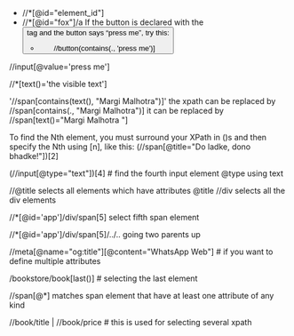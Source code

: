 - //*[@id="element_id"]
- //*[@id="fox"]/a
If the button is declared with the <button> tag and the button says “press me”, try this:
    - //button(contains(., 'press me')]

//input[@value='press me']

//*[text()='the visible text']

'//span[contains(text(), "Margi Malhotra")]'
the xpath can be replaced by //span[contains(., "Margi Malhotra")]
it can be replaced by //span[text()="Margi Malhotra "]

To find the Nth element, you must surround your XPath in ()s and then specify the Nth using [n], like this:
(//span[@title="Do ladke, dono bhadke!"])[2]

(//input[@type="text"])[4]  # find the fourth input element @type using text

//@title selects all elements which have attributes @title
//div selects all the div elements

//*[@id='app']/div/span[5] select fifth span element

//*[@id='app']/div/span[5]/../.. going two parents up

//meta[@name="og:title"][@content="WhatsApp Web"] # if you want to define multiple attributes

/bookstore/book[last()] # selecting the last element

//span[@*] matches span element that have at least one attribute of any kind

//book/title | //book/price # this is used for selecting several xpath



































